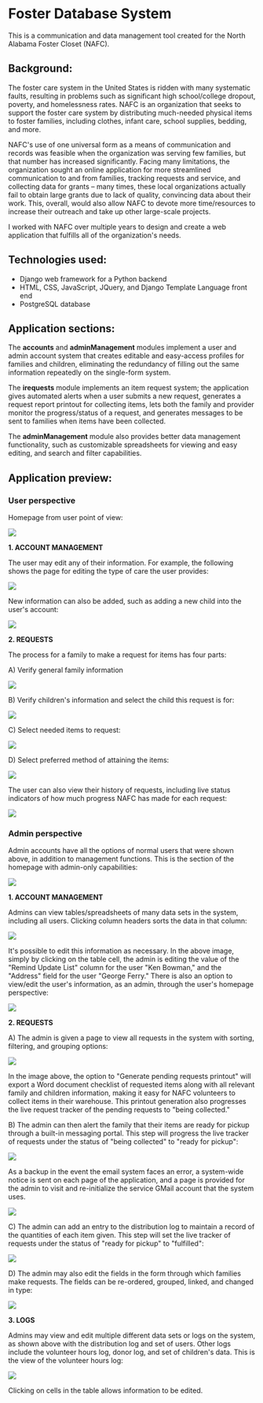 # Foster Database System

This is a communication and data management tool created for the North Alabama Foster Closet (NAFC).

## Background:
The foster care system in the United States is ridden with many systematic faults, resulting in problems such as significant high school/college dropout, poverty, and homelessness rates. NAFC is an organization that seeks to support the foster care system by distributing much-needed physical items to foster families, including clothes, infant care, school supplies, bedding, and more.

NAFC's use of one universal form as a means of communication and records was feasible when the organization was serving few families, but that number has increased significantly. Facing many limitations, the organization sought an online application for more streamlined communication to and from families, tracking requests and service, and collecting data for grants – many times, these local organizations actually fail to obtain large grants due to lack of quality, convincing data about their work. This, overall, would also allow NAFC to devote more time/resources to increase their outreach and take up other large-scale projects. 

I worked with NAFC over multiple years to design and create a web application that fulfills all of the organization's needs.


## Technologies used:
- Django web framework for a Python backend
- HTML, CSS, JavaScript, JQuery, and Django Template Language front end
- PostgreSQL database


## Application sections:
The **accounts** and **adminManagement** modules implement a user and admin account system that creates editable and easy-access profiles for families and children, eliminating the redundancy of filling out the same information repeatedly on the single-form system.

The **irequests** module implements an item request system; the application gives automated alerts when a user submits a new request, generates a request report printout for collecting items, lets both the family and provider monitor the progress/status of a request, and generates messages to be sent to families when items have been collected. 

The **adminManagement** module also provides better data management functionality, such as customizable spreadsheets for viewing and easy editing, and search and filter capabilities.

## Application preview:
### User perspective
Homepage from user point of view:

![](https://i.imgur.com/yHsEbib.png)

**1. ACCOUNT MANAGEMENT**

The user may edit any of their information. For example, the following shows the page for editing the type of care the user provides:

![](https://i.imgur.com/VgB5MaZ.png)

New information can also be added, such as adding a new child into the user's account:

![](https://i.imgur.com/zVHDYel.png)

**2. REQUESTS**

The process for a family to make a request for items has four parts:

A) Verify general family information

![](https://i.imgur.com/oxggj0K.png)

B) Verify children's information and select the child this request is for:

![](https://i.imgur.com/rjEhXfk.png)

C) Select needed items to request:

![](https://i.imgur.com/KMAKMdn.png)

D) Select preferred method of attaining the items:

![](https://i.imgur.com/OK4h9cX.png)

The user can also view their history of requests, including live status indicators of how much progress NAFC has made for each request:

![](https://i.imgur.com/nVc9C3c.png)



### Admin perspective
Admin accounts have all the options of normal users that were shown above, in addition to management functions. This is the section of the homepage with admin-only capabilities:

![](https://i.imgur.com/fbmo8Gr.png)

**1. ACCOUNT MANAGEMENT**

Admins can view tables/spreadsheets of many data sets in the system, including all users. Clicking column headers sorts the data in that column:

![](https://i.imgur.com/rFFspb7.png)

It's possible to edit this information as necessary. In the above image, simply by clicking on the table cell, the admin is editing the value of the "Remind Update List" column for the user "Ken Bowman," and the "Address" field for the user "George Ferry." There is also an option to view/edit the user's information, as an admin, through the user's homepage perspective:

![](https://i.imgur.com/XxylXQM.png)


**2. REQUESTS**

A) The admin is given a page to view all requests in the system with sorting, filtering, and grouping options:

![](https://i.imgur.com/vi6DkOn.png)

In the image above, the option to "Generate pending requests printout" will export a Word document checklist of requested items along with all relevant family and children information, making it easy for NAFC volunteers to collect items in their warehouse. This printout generation also progresses the live request tracker of the pending requests to "being collected."

B) The admin can then alert the family that their items are ready for pickup through a built-in messaging portal. This step will progress the live tracker of requests under the status of "being collected" to "ready for pickup":

![](https://i.imgur.com/YlLNBIJ.png)

As a backup in the event the email system faces an error, a system-wide notice is sent on each page of the application, and a page is provided for the admin to visit and re-initialize the service GMail account that the system uses.

![](https://i.imgur.com/pS8KLsg.png)

C) The admin can add an entry to the distribution log to maintain a record of the quantities of each item given. This step will set the live tracker of requests under the status of "ready for pickup" to "fulfilled":

![](https://i.imgur.com/1hknSPQ.png)

D) The admin may also edit the fields in the form through which families make requests. The fields can be re-ordered, grouped, linked, and changed in type:

![](https://i.imgur.com/yRaRhnw.png)

**3. LOGS**

Admins may view and edit multiple different data sets or logs on the system, as shown above with the distribution log and set of users. Other logs include the volunteer hours log, donor log, and set of children's data. This is the view of the volunteer hours log:

![](https://i.imgur.com/ohhyRg8.png)

Clicking on cells in the table allows information to be edited.
